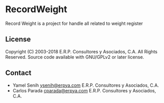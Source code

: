 # RecordWeight
Record Weight is a project for handle all related to weight register	

## License
Copyright (C) 2003-2018 E.R.P. Consultores y Asociados, C.A. All Rights Reserved.
Source code available with GNU/GPLv2 or later license.

## Contact
 - Yamel Senih ysenih@erpya.com E.R.P. Consultores y Asociados, C.A.
 - Carlos Parada cparada@erpya.com E.R.P. Consultores y Asociados, C.A.
